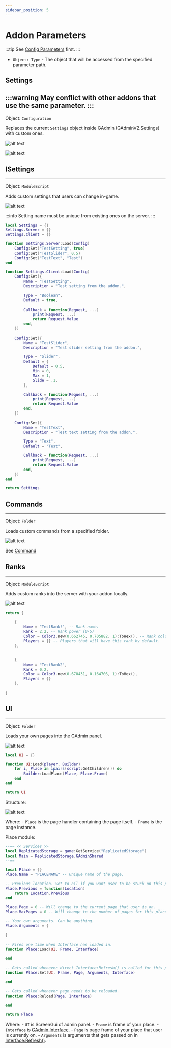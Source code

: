 ```yaml
---
sidebar_position: 5
---
```


# Addon Parameters
:::tip
See [Config Parameters](/docs/Addons#config-parameters) first.
:::

- `Object: Type` - The object that will be accessed from the specified parameter path.

## Settings
:::warning
May conflict with other addons that use the same parameter.
:::
---
Object: `Configuration` <br/>

Replaces the current `Settings` object inside GAdmin (GAdminV2.Settings) with custom ones.

![alt text](image-1.png)

![alt text](image-6.png)

## ISettings
---
Object: `ModuleScript` <br/>

Adds custom settings that users can change in-game.

![alt text](image-5.png)

:::info
Setting name must be unique from existing ones on the server.
:::

```lua
local Settings = {}
Settings.Server = {}
Settings.Client = {}

function Settings.Server:Load(Config)
	Config:Set("TestSetting", true)
	Config:Set("TestSlider", 0.5)
	Config:Set("TestText", "Test")
end

function Settings.Client:Load(Config)
	Config:Set({
		Name = "TestSetting",
		Description = "Test setting from the addon.",
		
		Type = "Boolean",
		Default = true,
		
		Callback = function(Request, ...)
			print(Request, ...)
			return Request.Value
		end,
	})
	
	Config:Set({
		Name = "TestSlider",
		Description = "Test slider setting from the addon.",

		Type = "Slider",
		Default = {
			Default = 0.5,
			Min = 0,
			Max = 1,
			Slide = .1,
		},

		Callback = function(Request, ...)
			print(Request, ...)
			return Request.Value
		end,
	})
	
	Config:Set({
		Name = "TestText",
		Description = "Test text setting from the addon.",

		Type = "Text",
		Default = "Test",

		Callback = function(Request, ...)
			print(Request, ...)
			return Request.Value
		end,
	})
end

return Settings
```

## Commands
---
Object: `Folder` <br/>

Loads custom commands from a specified folder.

![alt text](image-4.png)

See [Command](/docs/Command)

## Ranks
---
Object: `ModuleScript` <br/>

Adds custom ranks into the server with your addon locally.

![alt text](image-3.png)

```lua
return {

	{
		Name = "TestRank!", -- Rank name.
		Rank = 2.2, -- Rank power (0-5)
		Color = Color3.new(0.662745, 0.705882, 1):ToHex(), -- Rank color.
		Players = {} -- Players that will have this rank by default.
	},
	
	
	{
		Name = "TestRank2",
		Rank = 0.2,
		Color = Color3.new(0.678431, 0.164706, 1):ToHex(),
		Players = {}
	},
	
}
```

## UI
---
Object: `Folder` <br/>

Loads your own pages into the GAdmin panel.

![alt text](image-8.png)

```lua
local UI = {}

function UI:Load(player, Builder)
	for i, Place in ipairs(script:GetChildren()) do
		Builder:LoadPlace(Place, Place.Frame)
	end
end

return UI
```

Structure:

![alt text](image-2.png)

Where:
	- `Place` is the page handler containing the page itself.
	- `Frame` is the page instance.

Place module:
```lua
--== << Services >>
local ReplicatedStorage = game:GetService("ReplicatedStorage")
local Main = ReplicatedStorage.GAdminShared
--==

local Place = {}
Place.Name = "PLACENAME" -- Unique name of the page.

-- Previous location. Set to nil if you want user to be stuck on this place forever.
Place.Previous = function(Location)
	return Location.Previous
end

Place.Page = 0 -- Will change to the current page that user is on.
Place.MaxPages = 0 -- Will change to the number of pages for this place.

-- Your own arguments. Can be anything.
Place.Arguments = {
	
}

-- Fires one time when Interface has loaded in.
function Place:Load(UI, Frame, Interface)
	
end

-- Gets called whenever direct Interface:Refresh() is called for this place or user changed the page of this place.
function Place:Set(UI, Frame, Page, Arguments, Interface)
	
end

-- Gets called whenever page needs to be reloaded.
function Place:Reload(Page, Interface)
	
end

return Place
```

Where:
	- `UI` is ScreenGui of admin panel.
	- `Frame` is frame of your place.
	- `Interface` is [GAdmin Interface](/api/Interface/).
	- `Page` is page frame of your place that user is currently on.
	- `Arguments` is arguments that gets passed on in [Interface:Refresh()](/api/Interface#Refresh).